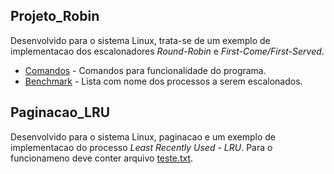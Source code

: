 ## Projeto_Robin

  Desenvolvido para o sistema Linux, trata-se de um exemplo de implementacao dos escalonadores *Round-Robin* e *First-Come/First-Served*.  
  - [Comandos](https://github.com/iRocktys/Sistemas-Operacionais/blob/main/Arquivos_aux/comandos.txt)  - Comandos para funcionalidade do programa.
  - [Benchmark](https://github.com/iRocktys/Sistemas-Operacionais/blob/main/Projeto_Robin/benchmark.txt) - Lista com nome dos processos a serem escalonados.
    

## Paginacao_LRU

  Desenvolvido para o sistema Linux, paginacao e um exemplo de implementacao do  processo *Least Recently Used - LRU*. Para o funcionameno deve conter arquivo [teste.txt](https://github.com/iRocktys/Sistemas-Operacionais/blob/main/Arquivos_aux/teste.txt).
